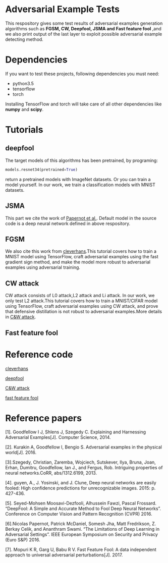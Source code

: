 # Adversarial Example Tests
This respository gives some test results of adversarial examples generation algorithms such as **FGSM, CW, Deepfool, JSMA and Fast feature fool** ,and we also print output of the last layer to exploit possible adversarial example detecting method.

# Dependencies
If you want to test these projects, following dependencies you must need:
  
  - python3.5
  - tensorflow
  - torch
  
Installing TensorFlow and torch will take care of all other dependencies like **numpy** and **scipy**.
# Tutorials
 ## deepfool
 The target models of this algorithms has been pretrained, by programing:
 ```python
 models.resnet34(pretrained=True)
 ```
 return a pretrained models with ImageNet datasets.
 Or you can train a model yourself. In our work, we train a classification models with MNIST datasets.
 ## JSMA
 This part we cite the work of [Papernot et al.](https://github.com/tensorflow/cleverhans).
 Default model in the source code is a deep neural network defined in above respository.
 ## FGSM
 We also cite this work from [cleverhans](https://github.com/tensorflow/cleverhans).This tutorial covers how to train a MNIST model using TensorFlow, craft adversarial examples using the fast gradient sign method, and make the model more robust to adversarial examples using adversarial training.
 ## CW attack
 CW attack consists of L0 attack,L2 attack and Li attack. In our work, we only test L2 attack.This tutorial covers how to train a          MNIST/CIFAR model using TensorFlow, craft adversarial examples using CW attack, and prove that defensive distillation is not robust to adversarial examples.More details in [C&W attack](https://github.com/carlini/nn_robust_attacks).
 ## Fast feature fool
# Reference code

[cleverhans](https://github.com/tensorflow/cleverhans)

[deepfool](https://github.com/LTS4/DeepFool)

[C&W attack](https://github.com/carlini/nn_robust_attacks)

[fast feature fool](https://github.com/val-iisc/fast-feature-fool)

# Reference papers
[1]. Goodfellow I J, Shlens J, Szegedy C. Explaining and Harnessing Adversarial Examples[J]. Computer Science, 2014.

[2]. Kurakin A, Goodfellow I, Bengio S. Adversarial examples in the physical world[J]. 2016.

[3].Szegedy, Christian, Zaremba, Wojciech, Sutskever, Ilya, Bruna, Joan, Erhan, Dumitru, Goodfellow, Ian J., and Fergus, Rob. Intriguing properties of neural networks.CoRR, abs/1312.6199, 2013.

[4]. guyen, A., J. Yosinski, and J. Clune, Deep neural networks are easily fooled: High confidence predictions for unrecognizable images. 2015: p. 427-436.

[5]. Seyed-Mohsen Moosavi-Dezfooli, Alhussein Fawzi, Pascal Frossard. “DeepFool: A Simple and Accurate Method to Fool Deep Neural Networks”. Conference on Computer Vision and Pattern Recognition (CVPR) 2016.

[6].Nicolas Papernot, Patrick McDaniel, Somesh Jha, Matt Fredrikson, Z. Berkay Celik, and Ananthram Swami. “The Limitations of Deep Learning in Adversarial Settings”. IEEE European Symposium on Security and Privacy (Euro S&P) 2016.

[7]. Mopuri K R, Garg U, Babu R V. Fast Feature Fool: A data independent approach to universal adversarial perturbations[J]. 2017.
